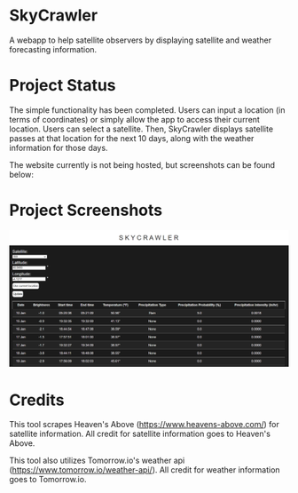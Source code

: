 # SkyCrawler

A webapp to help satellite observers by displaying satellite and weather forecasting information.

# Project Status

The simple functionality has been completed. Users can input a location (in terms of coordinates) or simply allow the app to access their current location. Users can select a satellite. Then, SkyCrawler displays satellite passes at that location for the next 10 days, along with the weather information for those days.

The website currently is not being hosted, but screenshots can be found below:

# Project Screenshots

![screenshot](https://github.com/ahenderson3223/sky-crawler/blob/main/IssScreenshot.png?raw=true)

# Credits

This tool scrapes Heaven's Above (https://www.heavens-above.com/) for satellite information. All credit for satellite information goes to Heaven's Above.

This tool also utilizes Tomorrow.io's weather api (https://www.tomorrow.io/weather-api/). All credit for weather information goes to Tomorrow.io.
